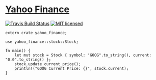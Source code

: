 # [Yahoo Finance](https://github.com/patchfx/yahoo-finance)

[![Travis Build Status](https://travis-ci.org/patchfx/yahoo-finance.svg?branch=master)](https://travis-ci.org/patchfx/yahoo-finance)
[![MIT licensed](https://img.shields.io/badge/license-MIT-blue.svg)](./LICENSE)

```
extern crate yahoo_finance;

use yahoo_finance::stock::Stock;

fn main() {
    let mut stock = Stock { symbol: "GOOG".to_string(), current: "0.0".to_string() };
    stock.update_current_price();
    println!("GOOG Current Price: {}", stock.current);
}
```
